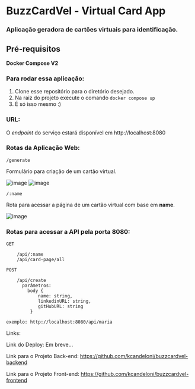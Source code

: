 # BuzzCardVel - Virtual Card App

### Aplicação geradora de cartões virtuais para identificação.

## Pré-requisitos

**Docker Compose V2**

### Para rodar essa aplicação:

1. Clone esse repositório para o diretório desejado.
2. Na raiz do projeto execute o comando `docker compose up`
3. É só isso mesmo :)


### URL:
 O *endpoint* do serviço estará disponível em http://localhost:8080


### Rotas da Aplicação Web: 

`/generate`

Formulário para criação de um cartão virtual.

![image](https://user-images.githubusercontent.com/12499886/232168919-8bce7e7d-21a6-43b3-a9a7-07a0deaa90d8.png)
![image](https://user-images.githubusercontent.com/12499886/232168992-de750d27-8096-4926-b323-865d286c47b6.png)


`/:name`

Rota para acessar a página de um cartão virtual com base em **name**.

![image](https://user-images.githubusercontent.com/12499886/232168797-bef12c36-0eae-433e-b549-6b0b8ad5f749.png)

### Rotas para acessar a API pela porta 8080:

```
GET

    /api/:name
    /api/card-page/all

POST

    /api/create
      parâmetros: 
        body {
            name: string,
            linkedinURL: string,
            gitHubURL: string
         }
      
exemplo: http://localhost:8080/api/maria
```

Links:

Link do Deploy: Em breve...

Link para o Projeto Back-end: https://github.com/kcandeloni/buzzcardvel-backend

Link para o Projeto Front-end: https://github.com/kcandeloni/buzzcardvel-frontend

